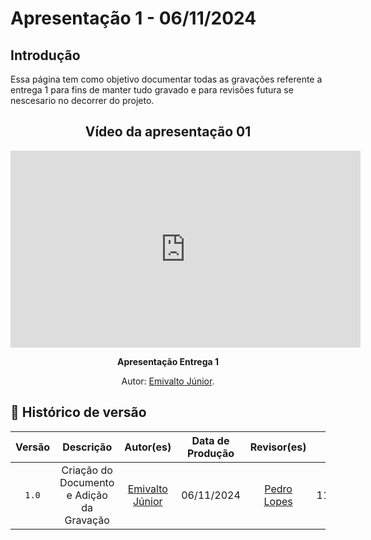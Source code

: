 # Apresentação 1 - 06/11/2024

## Introdução 
Essa página tem como objetivo documentar todas as gravações referente a entrega 1 para fins de manter tudo gravado e para revisões futura se nescesario no decorrer do projeto.

<center>

## Vídeo da apresentação 01



<iframe width="560" height="315" src="https://www.youtube.com/embed/Cj8_GY2w_iM" frameborder="0" allowfullscreen></iframe>

</center>


<div align="center">
    <p><strong>Apresentação Entrega 1</strong></p>
    <p>Autor: <a href="https://github.com/EmivaltoJrr">Emivalto Júnior</a>.</p>
</div>


## 📑 Histórico de versão
| Versão | Descrição | Autor(es) | Data de Produção | Revisor(es) | Data de Revisão |   
|:------:|:-------------------------------:|:--------------:|:--------------:|:-------------:|:---------------------:|
|  `1.0`  | Criação do Documento e Adição da Gravação |[Emivalto Júnior](https://github.com/EmivaltoJrr)| 06/11/2024  | [Pedro Lopes](https://github.com/pLopess) | 11/11/2024 |
